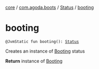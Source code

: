 [core](../../index.md) / [com.agoda.boots](../index.md) / [Status](index.md) / [booting](./booting.md)

# booting

`@JvmStatic fun booting(): `[`Status`](index.md)

Creates an instance of [Booting](-booting/index.md) status

**Return**
instance of [Booting](-booting/index.md)

